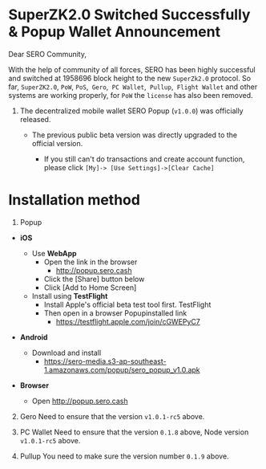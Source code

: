 # SuperZK2.0  Switched Successfully & Popup Wallet Announcement

Dear SERO Community,

With the help of community of all forces, SERO has been highly successful and switched at 1958696 block height to the new `SuperZk2.0` protocol. So far, `SuperZK2.0`, `PoW`, `PoS`,` Gero`,` PC Wallet`,` Pullup`,` Flight Wallet` and other systems are working properly, for `PoW` the `license` has also been removed.


1. The decentralized mobile wallet SERO Popup (`v1.0.0`) was officially released.

     * The previous public beta version was directly upgraded to the official version.

          * If you still can't do transactions and create account function, please click `[My]-> [Use Settings]->[Clear Cache]`
# Installation method

1. Popup
* **iOS**
  * Use **WebApp**
    * Open the link in the browser
      *  http://popup.sero.cash
    * Click the [Share] button below
    * Click [Add to Home Screen]
  * Install using **TestFlight**
    * Install Apple's official beta test tool first. TestFlight
    * Then open in a browser Popupinstalled link
      * https://testflight.apple.com/join/cGWEPyC7
* **Android**

  * Download and install
    * https://sero-media.s3-ap-southeast-1.amazonaws.com/popup/sero_popup_v1.0.apk
* **Browser**
  * Open http://popup.sero.cash
2. Gero Need to ensure that the version `v1.0.1-rc5` above.

3. PC Wallet Need to ensure that the version `0.1.8` above, Node version `v1.0.1-rc5` above.

4. Pullup You need to make sure the version number `0.1.9` above.
